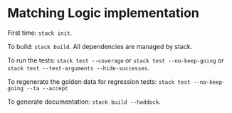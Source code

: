 # Matching Logic implementation

First time: `stack init`.

To build: `stack build`.
All dependencies are managed by stack.

To run the tests: `stack test --coverage` or `stack test --no-keep-going` or
`stack test --test-arguments --hide-successes`.

To regenerate the golden data for regression tests:
`stack test --no-keep-going --ta --accept`

To generate documentation: `stack build --haddock`.
